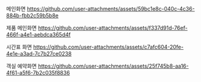 메인화면
https://github.com/user-attachments/assets/59bc1e8c-040c-4c36-884b-fbb2c59b5b8e


제품 메인화면
https://github.com/user-attachments/assets/f337d91d-76ef-466f-a4e1-aebdca365d4f

시간표 화면
https://github.com/user-attachments/assets/c7afc604-20fe-4e1e-a3ad-7c7b27ce0238

객실 예약화면
https://github.com/user-attachments/assets/25f745b8-aa16-4f61-a5f6-7b2c035f8836

